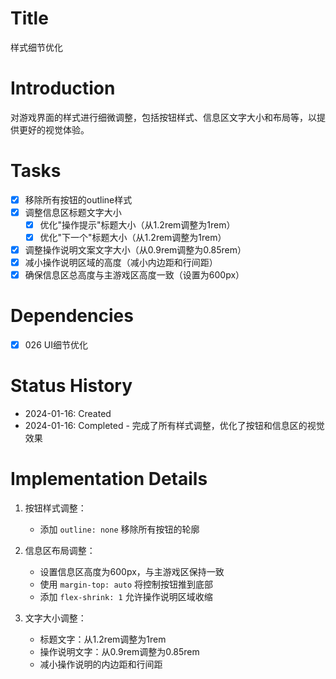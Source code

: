 # Title
样式细节优化

# Introduction
对游戏界面的样式进行细微调整，包括按钮样式、信息区文字大小和布局等，以提供更好的视觉体验。

# Tasks
- [x] 移除所有按钮的outline样式
- [x] 调整信息区标题文字大小
  - [x] 优化"操作提示"标题大小（从1.2rem调整为1rem）
  - [x] 优化"下一个"标题大小（从1.2rem调整为1rem）
- [x] 调整操作说明文案文字大小（从0.9rem调整为0.85rem）
- [x] 减小操作说明区域的高度（减小内边距和行间距）
- [x] 确保信息区总高度与主游戏区高度一致（设置为600px）

# Dependencies
- [x] 026 UI细节优化

# Status History
- 2024-01-16: Created
- 2024-01-16: Completed - 完成了所有样式调整，优化了按钮和信息区的视觉效果

# Implementation Details
1. 按钮样式调整：
   - 添加 `outline: none` 移除所有按钮的轮廓

2. 信息区布局调整：
   - 设置信息区高度为600px，与主游戏区保持一致
   - 使用 `margin-top: auto` 将控制按钮推到底部
   - 添加 `flex-shrink: 1` 允许操作说明区域收缩

3. 文字大小调整：
   - 标题文字：从1.2rem调整为1rem
   - 操作说明文字：从0.9rem调整为0.85rem
   - 减小操作说明的内边距和行间距

